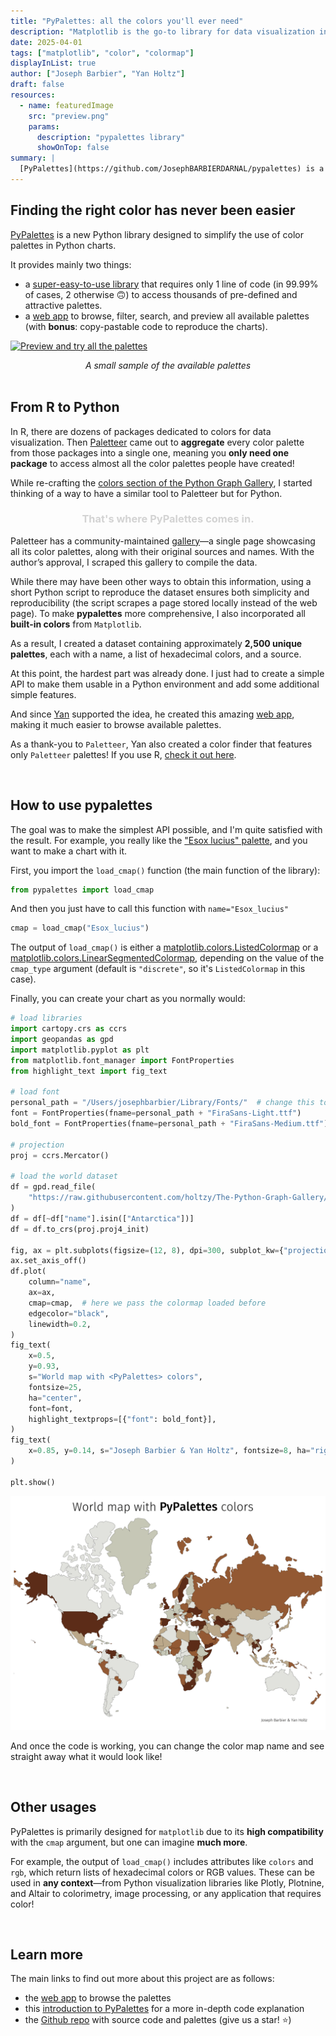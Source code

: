 ```yaml
---
title: "PyPalettes: all the colors you'll ever need"
description: "Matplotlib is the go-to library for data visualization in Python. While it offers quality built-in colormaps like viridis and inferno, the limited selection can make Matplotlib charts look similar. To address this, I developed pypalettes, a Python library with over 2,500 high-quality, pre-made color palettes, based on Paletteer. The library includes a web app for browsing and previewing all of them."
date: 2025-04-01
tags: ["matplotlib", "color", "colormap"]
displayInList: true
author: ["Joseph Barbier", "Yan Holtz"]
draft: false
resources:
  - name: featuredImage
    src: "preview.png"
    params:
      description: "pypalettes library"
      showOnTop: false
summary: |
  [PyPalettes](https://github.com/JosephBARBIERDARNAL/pypalettes) is a new Python library designed to simplify the use of color palettes in Python charts.
---
```


## Finding the right color has never been easier

[PyPalettes](https://github.com/JosephBARBIERDARNAL/pypalettes) is a new Python library designed to simplify the use of color palettes in Python charts.

It provides mainly two things:

- a [super-easy-to-use library](https://github.com/JosephBARBIERDARNAL/pypalettes) that requires only 1 line of code (in 99.99% of cases, 2 otherwise 🙃) to access thousands of pre-defined and attractive palettes.
- a [web app](https://python-graph-gallery.com/color-palette-finder/) to browse, filter, search, and preview all available palettes (with **bonus**: copy-pastable code to reproduce the charts).

[![Preview and try all the palettes](https://github.com/holtzy/The-Python-Graph-Gallery/raw/master/static/asset/pypalettes.gif)](https://python-graph-gallery.com/color-palette-finder/)

<center><i>A small sample of the available palettes</i></center>

<br>

## From R to Python

In R, there are dozens of packages dedicated to colors for data visualization. Then [Paletteer](https://emilhvitfeldt.github.io/paletteer/) came out to **aggregate** every color palette from those packages into a single one, meaning you **only need one package** to access almost all the color palettes people have created!

While re-crafting the [colors section of the Python Graph Gallery](https://python-graph-gallery.com/python-colors/), I started thinking of a way to have a similar tool to Paletteer but for Python.

<center><h3 style="color: lightgray;">That's where PyPalettes comes in.</h3></center>

Paletteer has a community-maintained [gallery](https://pmassicotte.github.io/paletteer_gallery/)—a single page showcasing all its color palettes, along with their original sources and names. With the author’s approval, I scraped this gallery to compile the data.

While there may have been other ways to obtain this information, using a short Python script to reproduce the dataset ensures both simplicity and reproducibility (the script scrapes a page stored locally instead of the web page). To make **pypalettes** more comprehensive, I also incorporated all **built-in colors** from `Matplotlib`.

As a result, I created a dataset containing approximately **2,500 unique palettes**, each with a name, a list of hexadecimal colors, and a source.

At this point, the hardest part was already done. I just had to create a simple API to make them usable in a Python environment and add some additional simple features.

And since [Yan](https://www.yan-holtz.com/) supported the idea, he created this amazing [web app](https://python-graph-gallery.com/color-palette-finder/), making it much easier to browse available palettes.

As a thank-you to `Paletteer`, Yan also created a color finder that features only `Paletteer` palettes! If you use R, [check it out here](https://r-graph-gallery.com/color-palette-finder).

<br>

## How to use pypalettes

The goal was to make the simplest API possible, and I'm quite satisfied with the result. For example, you really like the ["Esox lucius" palette](https://python-graph-gallery.com/color-palette-finder/?palette=Esox_lucius), and you want to make a chart with it.

First, you import the `load_cmap()` function (the main function of the library):

```python
from pypalettes import load_cmap
```

And then you just have to call this function with `name="Esox_lucius"`

```python
cmap = load_cmap("Esox_lucius")
```

The output of `load_cmap()` is either a [matplotlib.colors.ListedColormap](https://matplotlib.org/stable/api/_as_gen/matplotlib.colors.ListedColormap.html) or a [matplotlib.colors.LinearSegmentedColormap](https://matplotlib.org/stable/api/_as_gen/matplotlib.colors.LinearSegmentedColormap.html), depending on the value of the `cmap_type` argument (default is `"discrete"`, so it's `ListedColormap` in this case).

Finally, you can create your chart as you normally would:

```python
# load libraries
import cartopy.crs as ccrs
import geopandas as gpd
import matplotlib.pyplot as plt
from matplotlib.font_manager import FontProperties
from highlight_text import fig_text

# load font
personal_path = "/Users/josephbarbier/Library/Fonts/"  # change this to your own path
font = FontProperties(fname=personal_path + "FiraSans-Light.ttf")
bold_font = FontProperties(fname=personal_path + "FiraSans-Medium.ttf")

# projection
proj = ccrs.Mercator()

# load the world dataset
df = gpd.read_file(
    "https://raw.githubusercontent.com/holtzy/The-Python-Graph-Gallery/master/static/data/all_world.geojson"
)
df = df[~df["name"].isin(["Antarctica"])]
df = df.to_crs(proj.proj4_init)

fig, ax = plt.subplots(figsize=(12, 8), dpi=300, subplot_kw={"projection": proj})
ax.set_axis_off()
df.plot(
    column="name",
    ax=ax,
    cmap=cmap,  # here we pass the colormap loaded before
    edgecolor="black",
    linewidth=0.2,
)
fig_text(
    x=0.5,
    y=0.93,
    s="World map with <PyPalettes> colors",
    fontsize=25,
    ha="center",
    font=font,
    highlight_textprops=[{"font": bold_font}],
)
fig_text(
    x=0.85, y=0.14, s="Joseph Barbier & Yan Holtz", fontsize=8, ha="right", font=font
)

plt.show()
```

<center>

![](map.png)

</center>

And once the code is working, you can change the color map name and see straight away what it would look like!

<br>

## Other usages

PyPalettes is primarily designed for `matplotlib` due to its **high compatibility** with the `cmap` argument, but one can imagine **much more**.

For example, the output of `load_cmap()` includes attributes like `colors` and `rgb`, which return lists of hexadecimal colors or RGB values. These can be used in **any context**—from Python visualization libraries like Plotly, Plotnine, and Altair to colorimetry, image processing, or any application that requires color!

<br>

## Learn more

The main links to find out more about this project are as follows:

- the [web app](https://python-graph-gallery.com/color-palette-finder/) to browse the palettes
- this [introduction to PyPalettes](https://python-graph-gallery.com/introduction-to-pypalettes/) for a more in-depth code explanation
- the [Github repo](https://github.com/JosephBARBIERDARNAL/pypalettes) with source code and palettes (give us a star! ⭐)

